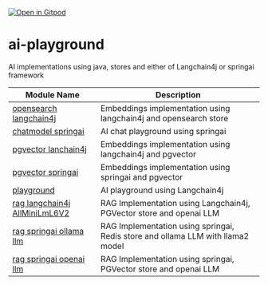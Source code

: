 [![Open in Gitpod](https://gitpod.io/button/open-in-gitpod.svg)](https://gitpod.io/#https://github.com/rajadilipkolli/ai-playground)

# ai-playground

AI implementations using java, stores and either of Langchain4j or springai framework

| Module Name                                                          | Description                                                                           |
|----------------------------------------------------------------------|---------------------------------------------------------------------------------------|
| [opensearch langchain4j](./ai-opensearch-langchain4j)                | Embeddings implementation using langchain4j and opensearch store                      |
| [chatmodel springai](./chatmodel-springai)                           | AI chat playground using springai                                                     |
| [pgvector lanchain4j](./pgvector-langchain4j)                        | Embeddings implementation using langchain4j and pgvector                              |
| [pgvector springai](./pgvector-springai)                             | Embeddings implementation using springai and pgvector                                 |
| [playground](./playground)                                           | AI playground using Langchain4j                                                       |
| [rag langchain4j AllMiniLmL6V2](./rag-langchain4j-AllMiniLmL6V2-llm) | RAG Implementation using Langchain4j, PGVector store and openai LLM                   |
| [rag springai ollama llm](./rag-springai-ollama-llm)                 | RAG Implementation using springai, Redis store and ollama LLM with llama2 model |
| [rag springai openai llm](./rag-springai-openai-llm)                 | RAG Implementation using springai, PGVector store and openai LLM                      |

